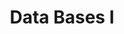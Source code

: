 ---
page_id: course_4
layout: page
title: Data Bases I
description: Study of the concepts of modeling, queries and utilization of relational databases used as data storage and procedures for programming languages and the manipulation of information considering multi-user transactional environments.
location: ETITC
img: 
redirect: https://github.com/saguileran/ETITC-2024-1/tree/main/Data%20Bases%20I
importance: 0
category: ETITC-1
related_publications: true
---
